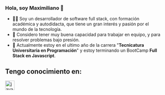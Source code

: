 ### Hola, soy Maximiliano 👋

- 🙋‍♂️ Soy un desarrollador de software full stack, con formación académica y autodidacta, que tiene un gran interés y pasión por el mundo de la tecnología.
- 👯 Considero tener muy buena capacidad para trabajar en equipo, y para resolver problemas bajo presión.
- 🌱 Actualmente estoy en el ultimo año de la carrera "**Tecnicatura Universitaria en Programación**" y estoy terminando un BootCamp **Full Stack en Javascript**.

## Tengo conocimiento en:

<img alt="java" width="30px" src="https://cdn.jsdelivr.net/gh/devicons/devicon/icons/javascript/javascript-original.svg" />


<!--
**VictorM-Herrera/VictorM-Herrera** is a ✨ _special_ ✨ repository because its `README.md` (this file) appears on your GitHub profile.

Here are some ideas to get you started:

- 🔭 I’m currently working on ...
- 🌱 I’m currently learning ...
- 👯 I’m looking to collaborate on ...
- 🤔 I’m looking for help with ...
- 💬 Ask me about ...
- 📫 How to reach me: ...
- 😄 Pronouns: ...
- ⚡ Fun fact: ...
-->
